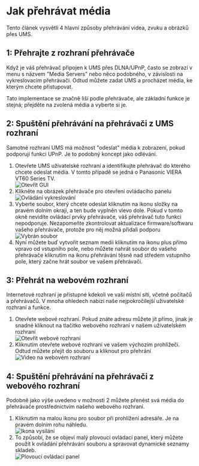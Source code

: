 # Jak přehrávat média

Tento článek vysvětlí 4 hlavní způsoby přehrávání videa, zvuku a obrázků přes UMS.

## 1: Přehrajte z rozhraní přehrávače

Když je váš přehrávač připojen k UMS přes DLNA/UPnP, často se zobrazí v menu s názvem "Media Servers" nebo něco podobného, v závislosti na vykreslovacím přehrávači.  Odtud můžete zadat UMS a procházet média, ke kterým chcete přistupovat.

Tato implementace se značně liší podle přehrávače, ale základní funkce je stejná; přejděte na zvolená média a vyberte si je.

## 2: Spuštění přehrávání na přehrávači z UMS rozhraní

Samotné rozhraní UMS má možnost "odeslat" média k zobrazení, pokud podporují funkci UPnP. Je to podobný koncept jako odlévání.

1. Otevřete UMS uživatelské rozhraní a identifikujte přehrávač do kterého chcete odeslat média. V tomto případě se jedná o Panasonic VIERA VT60 Series TV.  
   ![Otevřít GUI](@site/docs/guides/img/how-to-play-media-1.png)
2. Klikněte na obrázek přehrávače pro otevření ovládacího panelu  
   ![Ovládání vykreslování](@site/docs/guides/img/how-to-play-media-2.png)
3. Vyberte soubor, který chcete odeslat kliknutím na ikonu složky na pravém dolním okraji, a ten bude vyplněn vlevo dole. Pokud v tomto okně nevidíte ovládací prvky přehrávače, váš přehrávač tuto funkci nepodporuje. Nezapomeňte zkontrolovat aktualizace firmware/softwaru vašeho přehrávače, protože pro něj možná přidali podporu  
   ![Vybrán soubor](@site/docs/guides/img/how-to-play-media-3.png)
4. Nyní můžete buď vytvořit seznam medii kliknutím na ikonu plus přímo vpravo od vstupního pole, nebo můžete nahrát soubor do vašeho přehrávače kliknutím na ikonu přehrávání těsně nad středem vstupního pole, který začne hrát soubor ve vašem přehrávači.

## 3: Přehrát na webovém rozhraní

Internetové rozhraní je přístupné kdekoli ve vaší místní síti, včetně počítačů a přehrávačů. V mnoha ohledech nabízí naše nejpokročilejší uživatelské rozhraní a funkce.

1. Otevřete webové rozhraní. Pokud znáte adresu můžete jít přímo, jinak je snadné kliknout na tlačítko webového rozhraní v našem uživatelském rozhraní  
   ![Otevřít webové rozhraní](@site/docs/guides/img/how-to-play-media-4.png)
2. Kliknutím otevřete webové rozhraní ve vašem výchozím prohlížeči. Odtud můžete přejít do souboru a kliknout pro přehrání  
   ![Video na webovém rozhraní](@site/docs/guides/img/how-to-play-media-5.png)

## 4: Spuštění přehrávání na přehrávači z webového rozhraní

Podobně jako výše uvedeno v možnosti 2 můžete přenést svá média do přehrávače prostřednictvím našeho webového rozhraní.

1. Kliknutím na malou ikonu pro soubor při prohlížení adresáře. Je na pravém dolním rohu náhledu.  
   ![Ikona vysílání](@site/docs/guides/img/how-to-play-media-6.png)
2. To způsobí, že se objeví malý plovoucí ovládací panel, který můžete použít k ovládání přehrávání souboru a spravovat dynamické seznamy skladeb.   
   ![Plovoucí ovládací panel](@site/docs/guides/img/how-to-play-media-7.png)
